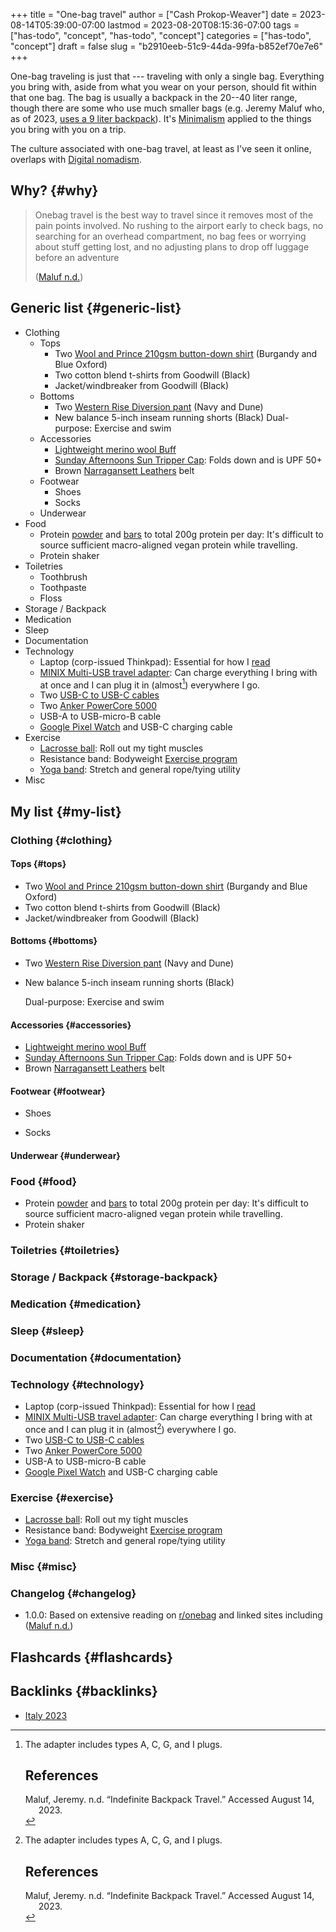 +++
title = "One-bag travel"
author = ["Cash Prokop-Weaver"]
date = 2023-08-14T05:39:00-07:00
lastmod = 2023-08-20T08:15:36-07:00
tags = ["has-todo", "concept", "has-todo", "concept"]
categories = ["has-todo", "concept"]
draft = false
slug = "b2910eeb-51c9-44da-99fa-b852ef70e7e6"
+++

One-bag traveling is just that --- traveling with only a single bag. Everything you bring with, aside from what you wear on your person, should fit within that one bag. The bag is usually a backpack in the 20--40 liter range, though there are some who use much smaller bags (e.g. Jeremy Maluf who, as of 2023, [uses a 9 liter backpack](https://jeremymaluf.com/onebag/)). It's [Minimalism](http://www.google.com) applied to the things you bring with you on a trip.

The culture associated with one-bag travel, at least as I've seen it online, overlaps with [Digital nomadism](http://www.google.com).


## Why? {#why}

> Onebag travel is the best way to travel since it removes most of the pain points involved. No rushing to the airport early to check bags, no searching for an overhead compartment, no bag fees or worrying about stuff getting lost, and no adjusting plans to drop off luggage before an adventure
>
> (<a href="#citeproc_bib_item_1">Maluf n.d.</a>)


## Generic list {#generic-list}

-   Clothing
    -   Tops
        -   Two [Wool and Prince 210gsm button-down shirt](http://www.google.com) (Burgandy and Blue Oxford)
        -   Two cotton blend t-shirts from Goodwill (Black)
        -   Jacket/windbreaker from Goodwill (Black)
    -   Bottoms
        -   Two [Western Rise Diversion pant](http://www.google.com) (Navy and Dune)
        -   New balance 5-inch inseam running shorts (Black)
            Dual-purpose: Exercise and swim
    -   Accessories
        -   [Lightweight merino wool Buff](https://amazon.com/dp/B009VU2TQI)
        -   [Sunday Afternoons Sun Tripper Cap](https://amazon.com/dp/B006WWFWLM): Folds down and is UPF 50+
        -   Brown [Narragansett Leathers](https://www.narragansettleathers.com/) belt
    -   Footwear
        -   Shoes
        -   Socks
    -   Underwear
-   Food
    -   Protein [powder](https://us.myprotein.com/sports-nutrition/pea-protein-isolate/10852589.html) and [bars](https://us.misfits.health/collections/protein-bars) to total 200g protein per day: It's difficult to source sufficient macro-aligned vegan protein while travelling.
    -   Protein shaker
-   Toiletries
    -   Toothbrush
    -   Toothpaste
    -   Floss
-   Storage / Backpack
-   Medication
-   Sleep
-   Documentation
-   Technology
    -   Laptop (corp-issued Thinkpad): Essential for how I [read](http://www.google.com)
    -   [MINIX Multi-USB travel adapter](https://amazon.com/dp/B09P13D2H1): Can charge everything I bring with at once and I can plug it in (almost[^fn:1]) everywhere I go.
    -   Two [USB-C to USB-C cables](https://amazon.com/dp/B08PVPTNZL)
    -   Two [Anker PowerCore 5000](https://amazon.com/dp/B01CU1EC6Y)
    -   USB-A to USB-micro-B cable
    -   [Google Pixel Watch](https://amazon.com/dp/B0BDSGHVMW) and USB-C charging cable
-   Exercise
    -   [Lacrosse ball](https://amazon.com/dp/B079PVQNT3): Roll out my tight muscles
    -   Resistance band: Bodyweight [Exercise program](http://www.google.com)
    -   [Yoga band](https://amazon.com/dp/B071DG9VX4): Stretch and general rope/tying utility
-   Misc


## My list {#my-list}


### Clothing {#clothing}


#### Tops {#tops}

-   Two [Wool and Prince 210gsm button-down shirt](http://www.google.com) (Burgandy and Blue Oxford)
-   Two cotton blend t-shirts from Goodwill (Black)
-   Jacket/windbreaker from Goodwill (Black)


#### Bottoms {#bottoms}

-   Two [Western Rise Diversion pant](http://www.google.com) (Navy and Dune)
-   New balance 5-inch inseam running shorts (Black)

    Dual-purpose: Exercise and swim


#### Accessories {#accessories}

-   [Lightweight merino wool Buff](https://amazon.com/dp/B009VU2TQI)
-   [Sunday Afternoons Sun Tripper Cap](https://amazon.com/dp/B006WWFWLM): Folds down and is UPF 50+
-   Brown [Narragansett Leathers](https://www.narragansettleathers.com/) belt


#### Footwear {#footwear}

<!--list-separator-->

-  Shoes

<!--list-separator-->

-  Socks


#### Underwear {#underwear}


### Food {#food}

-   Protein [powder](https://us.myprotein.com/sports-nutrition/pea-protein-isolate/10852589.html) and [bars](https://us.misfits.health/collections/protein-bars) to total 200g protein per day: It's difficult to source sufficient macro-aligned vegan protein while travelling.
-   Protein shaker


### Toiletries {#toiletries}


### Storage / Backpack {#storage-backpack}


### Medication {#medication}


### Sleep {#sleep}


### Documentation {#documentation}


### Technology {#technology}

-   Laptop (corp-issued Thinkpad): Essential for how I [read](http://www.google.com)
-   [MINIX Multi-USB travel adapter](https://amazon.com/dp/B09P13D2H1): Can charge everything I bring with at once and I can plug it in (almost[^fn:1]) everywhere I go.
-   Two [USB-C to USB-C cables](https://amazon.com/dp/B08PVPTNZL)
-   Two [Anker PowerCore 5000](https://amazon.com/dp/B01CU1EC6Y)
-   USB-A to USB-micro-B cable
-   [Google Pixel Watch](https://amazon.com/dp/B0BDSGHVMW) and USB-C charging cable


### Exercise {#exercise}

-   [Lacrosse ball](https://amazon.com/dp/B079PVQNT3): Roll out my tight muscles
-   Resistance band: Bodyweight [Exercise program](http://www.google.com)
-   [Yoga band](https://amazon.com/dp/B071DG9VX4): Stretch and general rope/tying utility


### Misc {#misc}


### Changelog {#changelog}

-   1.0.0: Based on extensive reading on [r/onebag](http://reddit.com/r/onebag) and linked sites including (<a href="#citeproc_bib_item_1">Maluf n.d.</a>)


## Flashcards {#flashcards}


## Backlinks {#backlinks}

-   [Italy 2023](http://www.google.com)

[^fn:1]: The adapter includes types A, C, G, and I plugs.

    ## References

    <style>.csl-entry{text-indent: -1.5em; margin-left: 1.5em;}</style><div class="csl-bib-body">
      <div class="csl-entry"><a id="citeproc_bib_item_1"></a>Maluf, Jeremy. n.d. “Indefinite Backpack Travel.” Accessed August 14, 2023.</div>
    </div>
